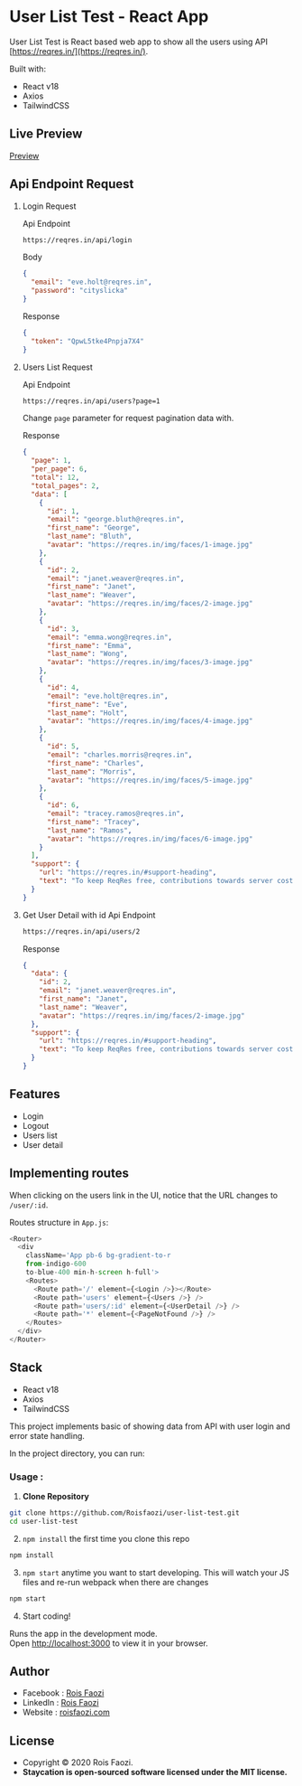 # User List Test - React App

User List Test is React based web app to show all the users using API [https://reqres.in/](https://reqres.in/).

Built with:

- React v18
- Axios
- TailwindCSS

## Live Preview

[Preview](usersku.netlify.app)

## Api Endpoint Request

1. Login Request

   Api Endpoint

   ```bash
   https://reqres.in/api/login
   ```

   Body

   ```json
   {
     "email": "eve.holt@reqres.in",
     "password": "cityslicka"
   }
   ```

   Response

   ```json
   {
     "token": "QpwL5tke4Pnpja7X4"
   }
   ```

2. Users List Request

   Api Endpoint

   ```bash
   https://reqres.in/api/users?page=1
   ```

   Change `page` parameter for request pagination data with.

   Response

   ```json
   {
     "page": 1,
     "per_page": 6,
     "total": 12,
     "total_pages": 2,
     "data": [
       {
         "id": 1,
         "email": "george.bluth@reqres.in",
         "first_name": "George",
         "last_name": "Bluth",
         "avatar": "https://reqres.in/img/faces/1-image.jpg"
       },
       {
         "id": 2,
         "email": "janet.weaver@reqres.in",
         "first_name": "Janet",
         "last_name": "Weaver",
         "avatar": "https://reqres.in/img/faces/2-image.jpg"
       },
       {
         "id": 3,
         "email": "emma.wong@reqres.in",
         "first_name": "Emma",
         "last_name": "Wong",
         "avatar": "https://reqres.in/img/faces/3-image.jpg"
       },
       {
         "id": 4,
         "email": "eve.holt@reqres.in",
         "first_name": "Eve",
         "last_name": "Holt",
         "avatar": "https://reqres.in/img/faces/4-image.jpg"
       },
       {
         "id": 5,
         "email": "charles.morris@reqres.in",
         "first_name": "Charles",
         "last_name": "Morris",
         "avatar": "https://reqres.in/img/faces/5-image.jpg"
       },
       {
         "id": 6,
         "email": "tracey.ramos@reqres.in",
         "first_name": "Tracey",
         "last_name": "Ramos",
         "avatar": "https://reqres.in/img/faces/6-image.jpg"
       }
     ],
     "support": {
       "url": "https://reqres.in/#support-heading",
       "text": "To keep ReqRes free, contributions towards server costs are appreciated!"
     }
   }
   ```

3. Get User Detail with id
   Api Endpoint

   ```bash
   https://reqres.in/api/users/2
   ```

   Response

   ```json
   {
     "data": {
       "id": 2,
       "email": "janet.weaver@reqres.in",
       "first_name": "Janet",
       "last_name": "Weaver",
       "avatar": "https://reqres.in/img/faces/2-image.jpg"
     },
     "support": {
       "url": "https://reqres.in/#support-heading",
       "text": "To keep ReqRes free, contributions towards server costs are appreciated!"
     }
   }
   ```

## Features

- Login
- Logout
- Users list
- User detail

## Implementing routes

When clicking on the users link in the UI, notice that the URL changes to `/user/:id`.

Routes structure in `App.js`:

```javascript
<Router>
  <div
    className='App pb-6 bg-gradient-to-r
    from-indigo-600
    to-blue-400 min-h-screen h-full'>
    <Routes>
      <Route path='/' element={<Login />}></Route>
      <Route path='users' element={<Users />} />
      <Route path='users/:id' element={<UserDetail />} />
      <Route path='*' element={<PageNotFound />} />
    </Routes>
  </div>
</Router>
```

## Stack

- React v18
- Axios
- TailwindCSS

This project implements basic of showing data from API with user login and error state handling.

In the project directory, you can run:

### Usage :

1. **Clone Repository**

```bash
git clone https://github.com/Roisfaozi/user-list-test.git
cd user-list-test
```

2. `npm install` the first time you clone this repo

```bash
npm install
```

3. `npm start` anytime you want to start developing. This will watch your JS files and re-run webpack when there are changes

```bash
npm start
```

4. Start coding!

Runs the app in the development mode.\
Open [http://localhost:3000](http://localhost:3000) to view it in your browser.

## Author

- Facebook : [Rois Faozi](https://web.facebook.com/odjzykazama)
- LinkedIn : [Rois Faozi](https://www.linkedin.com/in/roisfaozi/)
- Website : [roisfaozi.com](https://www.roisfaozi.com/in/roisfaozi/)

## License

- Copyright © 2020 Rois Faozi.
- **Staycation is open-sourced software licensed under the MIT license.**
